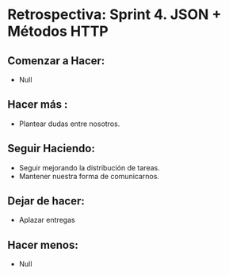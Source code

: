# Retrospectiva: Sprint 4. JSON + Métodos HTTP

## Comenzar a Hacer: 

* Null 

## Hacer más :

* Plantear dudas entre nosotros.

## Seguir Haciendo:

* Seguir mejorando la distribución de tareas.
* Mantener nuestra forma de comunicarnos.

## Dejar de hacer: 

* Aplazar entregas

## Hacer menos: 

* Null